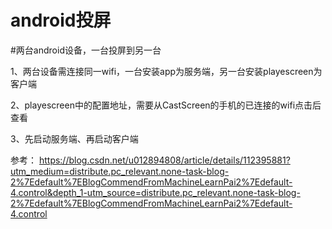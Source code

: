 # android投屏

#两台android设备，一台投屏到另一台

1、两台设备需连接同一wifi，一台安装app为服务端，另一台安装playescreen为客户端

2、playescreen中的配置地址，需要从CastScreen的手机的已连接的wifi点击后查看

3、先启动服务端、再启动客户端

参考：
https://blog.csdn.net/u012894808/article/details/112395881?utm_medium=distribute.pc_relevant.none-task-blog-2%7Edefault%7EBlogCommendFromMachineLearnPai2%7Edefault-4.control&depth_1-utm_source=distribute.pc_relevant.none-task-blog-2%7Edefault%7EBlogCommendFromMachineLearnPai2%7Edefault-4.control